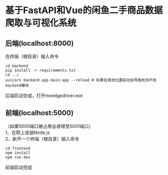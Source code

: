 # 基于FastAPI和Vue的闲鱼二手商品数据爬取与可视化系统
## 后端(localhost:8000)
在终端（根目录）输入命令
```
cd backend
pip install -r requirements.txt
cd ../
uvicorn backend.app.main:app --reload # 如果在其他位置启动会导致检测不到backend模块
```
后端启动完成，打开msedgedriver.exe
## 前端(localhost:5000)
（如果5000端口被占用会递增至5001端口）\
1、在网上安装Node.js\
2、新开一个终端（根目录）输入命令
```
cd frontend
npm install
npm run dev
```
前端启动完成
